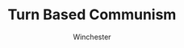 ---
media: "images/rounds/round_4_2/turn_based_communism.png"
media_type: image
type: art
title: Turn Based Communism
author: [Winchester]
desc: By the time of the final assault, the server had begun to struggle.
---